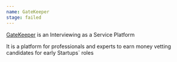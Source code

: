 ```yaml
---
name: GateKeeper
stage: failed
---
```

[GateKeeper](https://gatekeeper.cocoonfirm.com "GateKeeper website") is an Interviewing as a Service Platform

It is a platform for professionals and experts to earn money vetting candidates for early Startups` roles

